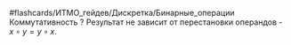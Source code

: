 #flashcards/ИТМО_гейдев/Дискретка/Бинарные_операции
Коммутативность
?
Результат не зависит от перестановки операндов - $x \circ y = y \circ x$.
